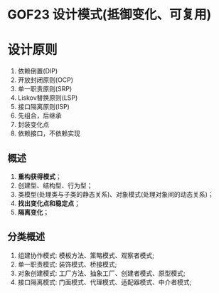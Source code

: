 # GOF23 设计模式(抵御变化、可复用)

# 设计原则
1) 依赖倒置(DIP)
2) 开放封闭原则(OCP)
3) 单一职责原则(SRP)
4) Liskov替换原则(LSP)
5) 接口隔离原则(ISP)
6) 先组合，后继承
7) 封装变化点
8) 依赖接口，不依赖实现

## 概述
1) **重构获得模式**；
2) 创建型、结构型、行为型；
3) 类模型(处理类与子类的静态关系)、对象模式(处理对象间的动态关系)；
4) **找出变化点和稳定点**；
5) **隔离变化**；

## 分类概述
1) 组建协作模式: 模板方法、策略模式、观察者模式;
2) 单一职责模式: 装饰模式、桥接模式;
3) 对象创建模式: 工厂方法、抽象工厂、创建者模式、原型模式;
4) 接口隔离模式: 门面模式、代理模式、适配器模式、中介者模式;

